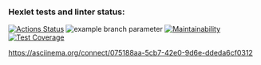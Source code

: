 ### Hexlet tests and linter status:

[![Actions Status](https://github.com/Shaiko-Vitaliy/java-project-71/workflows/hexlet-check/badge.svg)](https://github.com/Shaiko-Vitaliy/java-project-71/actions)
![example branch parameter](https://github.com/Shaiko-Vitaliy/java-project-71/actions/workflows/hexlet-check.yml/badge.svg?event=push)
[![Maintainability](https://api.codeclimate.com/v1/badges/81cd608520c2198d852f/maintainability)](https://codeclimate.com/github/Shaiko-Vitaliy/java-project-71/maintainability)
[![Test Coverage](https://api.codeclimate.com/v1/badges/81cd608520c2198d852f/test_coverage)](https://codeclimate.com/github/Shaiko-Vitaliy/java-project-71/test_coverage)

https://asciinema.org/connect/075188aa-5cb7-42e0-9d6e-ddeda6cf0312
